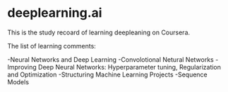 # deeplearning.ai

This is the study recoard of learning deepleaning on Coursera.

The list of learning comments:

-Neural Networks and Deep Learning
-Convolotional Netural Networks
-Improving Deep Neural Networks: Hyperparameter tuning, Regularization and Optimization
-Structuring Machine Learning Projects
-Sequence Models
